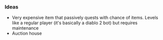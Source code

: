 
<h3>Ideas</h3>
<ul>
  <li>Very expensive item that passively quests with chance of items. Levels like a regular player (it's basically a diablo 2 bot) but requires maintenance</li>
  <li>Auction house</li>
</ul>
